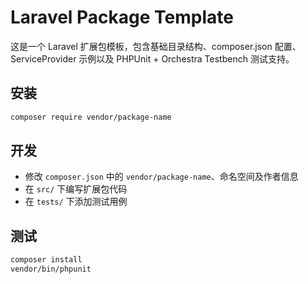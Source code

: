 # Laravel Package Template

这是一个 Laravel 扩展包模板，包含基础目录结构、composer.json 配置、ServiceProvider 示例以及 PHPUnit + Orchestra Testbench 测试支持。

## 安装

```bash
composer require vendor/package-name
```

## 开发

- 修改 `composer.json` 中的 `vendor/package-name`、命名空间及作者信息
- 在 `src/` 下编写扩展包代码
- 在 `tests/` 下添加测试用例

## 测试

```bash
composer install
vendor/bin/phpunit
```

